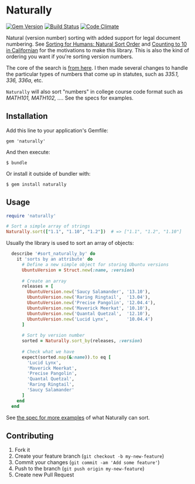 # Naturally
[![Gem Version](https://badge.fury.io/rb/naturally.png)](http://badge.fury.io/rb/naturally) [![Build Status](https://travis-ci.org/dogweather/naturally.png)](https://travis-ci.org/dogweather/naturally) [![Code Climate](https://codeclimate.com/github/dogweather/naturally.png)](https://codeclimate.com/github/dogweather/naturally)

Natural (version number) sorting with added support for legal document numbering.
See [Sorting for Humans: Natural Sort Order](http://www.codinghorror.com/blog/2007/12/sorting-for-humans-natural-sort-order.html) and [Counting to 10 in Californian](http://www.weblaws.org/blog/2012/08/counting-from-1-to-10-in-californian/)
for the motivations to make this library. This is also the kind of ordering you want if you're sorting version numbers.

The core of the search is [from here](https://github.com/ahoward/version_sorter). I then made
several changes to handle the particular types of numbers that come up in statutes, such
as *335.1, 336, 336a*, etc.

`Naturally` will also sort "numbers" in college course code format such as
*MATH101, MATH102, ...*. See the specs for examples.


## Installation

Add this line to your application's Gemfile:

    gem 'naturally'

And then execute:

    $ bundle

Or install it outside of bundler with:

    $ gem install naturally


## Usage

```Ruby
require 'naturally'

# Sort a simple array of strings
Naturally.sort(["1.1", "1.10", "1.2"])  # => ["1.1", "1.2", "1.10"]
```

Usually the library is used to sort an array of objects:


```Ruby
  describe '#sort_naturally_by' do
    it 'sorts by an attribute' do
      # Define a new simple object for storing Ubuntu versions
      UbuntuVersion = Struct.new(:name, :version)
      
      # Create an array
      releases = [
        UbuntuVersion.new('Saucy Salamander', '13.10'),
        UbuntuVersion.new('Raring Ringtail',  '13.04'),
        UbuntuVersion.new('Precise Pangolin', '12.04.4'),
        UbuntuVersion.new('Maverick Meerkat', '10.10'),
        UbuntuVersion.new('Quantal Quetzal',  '12.10'),
        UbuntuVersion.new('Lucid Lynx',       '10.04.4')
      ]
      
      # Sort by version number
      sorted = Naturally.sort_by(releases, :version)
      
      # Check what we have
      expect(sorted.map(&:name)).to eq [
        'Lucid Lynx',
        'Maverick Meerkat',
        'Precise Pangolin',
        'Quantal Quetzal',
        'Raring Ringtail',
        'Saucy Salamander'
      ]
    end
  end
```

See [the spec for more examples](https://github.com/dogweather/naturally/blob/master/spec/naturally_spec.rb) of what Naturally can sort.


## Contributing

1. Fork it
2. Create your feature branch (`git checkout -b my-new-feature`)
3. Commit your changes (`git commit -am 'Add some feature'`)
4. Push to the branch (`git push origin my-new-feature`)
5. Create new Pull Request
